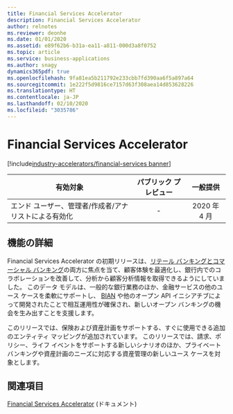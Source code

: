 ```yaml
---
title: Financial Services Accelerator
description: Financial Services Accelerator
author: relnotes
ms.reviewer: deonhe
ms.date: 01/01/2020
ms.assetid: e89f62b6-b31a-ea11-a811-000d3a8f0752
ms.topic: article
ms.service: business-applications
ms.author: snagy
dynamics365pdf: true
ms.openlocfilehash: 9fa81ea5b211792e233cbb7fd390aa6f5a897a64
ms.sourcegitcommit: 1e222f5d9816ce7157d63f308aea14d853628226
ms.translationtype: HT
ms.contentlocale: ja-JP
ms.lasthandoff: 02/10/2020
ms.locfileid: "3035786"
---
```

# <a name="financial-services-accelerator"></a>Financial Services Accelerator
[!include[industry-accelerators/financial-services banner](../includes/industry-accelerators/financial-services.md)]

| 有効対象    |  パブリック プレビュー | 一般提供 | 
| ---------- | :----------: |:----------: |
|エンド ユーザー、管理者/作成者/アナリストによる有効化|-| 2020 年 4 月|






## <a name="feature-details"></a>機能の詳細
<!--feature detail start -->
Financial Services Accelerator の初期リリースは、[リテール バンキングとコマーシャル バンキング](https://docs.microsoft.com/common-data-model/banking-accelerator)の両方に焦点を当て、顧客体験を最適化し、銀行内でのコラボレーションを改善して、分析から顧客分析情報を取得できるようにしていました。 このデータ モデルは、一般的な銀行業務のほか、金融サービスの他のユース ケースを柔軟にサポートし、 [BIAN](https://www.bian.org/) や他のオープン API イニシアチブによって開発されたことで相互運用性が確保され、新しいオープン バンキングの機会を生み出すことを支援します。

このリリースでは、保険および資産計画をサポートする、すぐに使用できる追加のエンティティ マッピングが追加されています。 このリリースでは、請求、ポリシー、ライフ イベントをサポートする新しいシナリオのほか、プライベート バンキングや資産計画のニーズに対応する資産管理の新しいユース ケースを対象とします。 

<!--feature detail end -->










## <a name="see-also"></a>関連項目

[Financial Services Accelerator](https://aka.ms/FSIAcceleratorDocs) (ドキュメント)

